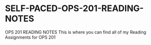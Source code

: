 # SELF-PACED-OPS-201-READING-NOTES
OPS 201 READING NOTES
This is where you can find all of my Reading Assignments for OPS 201 
